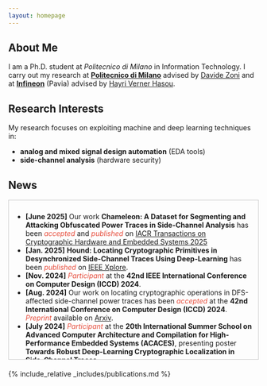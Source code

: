 ```yaml
---
layout: homepage
---
```


## About Me

I am a Ph.D. student at *Politecnico di Milano* in Information Technology.
I carry out my research at **[Politecnico di Milano](https://www.polimi.it/)**
advised by [Davide Zoni](https://zoni.faculty.polimi.it/) 
and at  **[Infineon](https://www.infineon.com/)** (Pavia) 
advised by [Hayri Verner Hasou](https://www.linkedin.com/in/hayri/?locale=it_IT).

## Research Interests
My research focuses on exploiting machine and deep learning 
techniques in:
- **analog and mixed signal design automation** (EDA tools)
- **side-channel analysis** (hardware security)

## News
<div style="max-height: 300px; overflow-y: auto; border: 1px solid #ccc; padding: 10px; margin-bottom: 20px;">
	<ul>
	<li><b>[June 2025]</b> Our work <b>Chameleon: A Dataset for Segmenting and Attacking Obfuscated Power Traces in Side-Channel Analysis</b> has been 
	<i style="color:#e74d3c">accepted</i> and <i style="color:#e74d3c">published</i> on <a href="https://icscm.ub.rub.de/index.php/TCHES/article/view/12221">IACR Transactions on Cryptographic Hardware and Embedded Systems 2025</a></li>
	<li><b>[Jan. 2025]</b> <b>Hound: Locating Cryptographic Primitives in Desynchronized Side-Channel Traces Using Deep-Learning</b> has been <i style="color:#e74d3c">published</i> on <a href="https://ieeexplore.ieee.org/document/10818126">IEEE Xplore</a>.</li>
	<li><b>[Nov. 2024]</b> <i style="color:#e74d3c">Participant</i> at the <b>42nd IEEE International Conference on Computer Design (ICCD) 2024</b>.</li>
	<li><b>[Aug. 2024]</b> Our work on locating cryptographic operations in DFS-affected side-channel power traces has been <i style="color:#e74d3c">accepted</i> at
		the <b>42nd International Conference on Computer Design (ICCD) 2024</b>. <i style="color:#e74d3c">Preprint</i> 
		available on <a href="https://arxiv.org/abs/2408.06296">Arxiv</a>.</li>
	<li><b>[July 2024]</b> <i style="color:#e74d3c">Participant</i> at the <b>20th International Summer School on Advanced Computer Architecture 
		and Compilation for High-Performance Embedded Systems (ACACES)</b>, presenting poster 
		<b>Towards Robust Deep-Learning Cryptographic Localization in Side-Channel Traces</b>.</li>
	<li><b>[June 2024]</b> <b>A Deep-Learning Technique to Locate Cryptographic Operations in Side-Channel Traces</b> 
		has been <i style="color:#e74d3c">published</i> on <a href="https://ieeexplore.ieee.org/document/10546758">IEEE Xplore</a>.</li>
	<li><b>[Nov. 2023]</b> <b>A Deep-Learning Technique to Locate Cryptographic Operations in Side-Channel Traces</b> 
		has been <i style="color:#e74d3c">accepted</i> to <b>Design, Automation and Test in Europe (DATE) 2024</b> conference.</li>
	</ul>
</div>

{% include_relative _includes/publications.md %}
